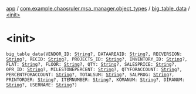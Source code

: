 [app](../../index.md) / [com.example.chaosruler.msa_manager.object_types](../index.md) / [big_table_data](index.md) / [&lt;init&gt;](.)

# &lt;init&gt;

`big_table_data(VENDOR_ID: `[`String`](https://kotlinlang.org/api/latest/jvm/stdlib/kotlin/-string/index.html)`?, DATAAREAID: `[`String`](https://kotlinlang.org/api/latest/jvm/stdlib/kotlin/-string/index.html)`?, RECVERSION: `[`String`](https://kotlinlang.org/api/latest/jvm/stdlib/kotlin/-string/index.html)`?, RECID: `[`String`](https://kotlinlang.org/api/latest/jvm/stdlib/kotlin/-string/index.html)`?, PROJECTS_ID: `[`String`](https://kotlinlang.org/api/latest/jvm/stdlib/kotlin/-string/index.html)`?, INVENTORY_ID: `[`String`](https://kotlinlang.org/api/latest/jvm/stdlib/kotlin/-string/index.html)`?, FLAT: `[`String`](https://kotlinlang.org/api/latest/jvm/stdlib/kotlin/-string/index.html)`?, FLOOR: `[`String`](https://kotlinlang.org/api/latest/jvm/stdlib/kotlin/-string/index.html)`?, QTY: `[`String`](https://kotlinlang.org/api/latest/jvm/stdlib/kotlin/-string/index.html)`?, SALESPRICE: `[`String`](https://kotlinlang.org/api/latest/jvm/stdlib/kotlin/-string/index.html)`?, OPR_ID: `[`String`](https://kotlinlang.org/api/latest/jvm/stdlib/kotlin/-string/index.html)`?, MILESTONEPERCENT: `[`String`](https://kotlinlang.org/api/latest/jvm/stdlib/kotlin/-string/index.html)`?, QTYFORACCOUNT: `[`String`](https://kotlinlang.org/api/latest/jvm/stdlib/kotlin/-string/index.html)`?, PERCENTFORACCOUNT: `[`String`](https://kotlinlang.org/api/latest/jvm/stdlib/kotlin/-string/index.html)`?, TOTALSUM: `[`String`](https://kotlinlang.org/api/latest/jvm/stdlib/kotlin/-string/index.html)`?, SALPROG: `[`String`](https://kotlinlang.org/api/latest/jvm/stdlib/kotlin/-string/index.html)`?, PRINTORDER: `[`String`](https://kotlinlang.org/api/latest/jvm/stdlib/kotlin/-string/index.html)`?, ITEMNUMBER: `[`String`](https://kotlinlang.org/api/latest/jvm/stdlib/kotlin/-string/index.html)`?, KOMANUM: `[`String`](https://kotlinlang.org/api/latest/jvm/stdlib/kotlin/-string/index.html)`?, DIRANUM: `[`String`](https://kotlinlang.org/api/latest/jvm/stdlib/kotlin/-string/index.html)`?, USERNAME: `[`String`](https://kotlinlang.org/api/latest/jvm/stdlib/kotlin/-string/index.html)`?)`